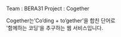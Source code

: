 Team : BERA31
Project : Cogether

<div>Cogether는’Co’ding + to’gether’을 합친 단어로 </div> 
<div>'함께하는 코딩'을 추구하는 웹 서비스입니다.</div>
